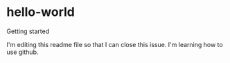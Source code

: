 # hello-world
Getting started

I'm editing this readme file so that I can close this issue.  I'm learning how to use github.
